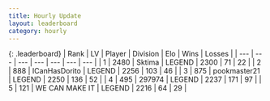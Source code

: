 ```yaml
---
title: Hourly Update
layout: leaderboard
category: hourly
---
```


{: .leaderboard}
| Rank | LV | Player | Division | Elo | Wins | Losses |
| --- | --- | --- | --- | --- | --- | --- |
| <span data-change="0">1</span> | 2480 | <span title="ID: 353063">Sktima</span> | LEGEND | <span data-change="0">2300</span> | <span data-change="0">71</span> | <span data-change="0">22</span> |
| <span data-change="1">2</span> | 888 | <span title="ID: 415713">ICanHasDorito</span> | LEGEND | <span data-change="0">2256</span> | <span data-change="0">103</span> | <span data-change="0">46</span> |
| <span data-change="-1">3</span> | 875 | <span title="ID: 652474">pookmaster21</span> | LEGEND | <span data-change="-8">2250</span> | <span data-change="1">136</span> | <span data-change="1">52</span> |
| <span data-change="0">4</span> | 495 | <span title="ID: 544038">297974</span> | LEGEND | <span data-change="0">2237</span> | <span data-change="0">171</span> | <span data-change="0">97</span> |
| <span data-change="0">5</span> | 121 | <span title="ID: 745795">WE CAN MAKE IT</span> | LEGEND | <span data-change="0">2216</span> | <span data-change="0">64</span> | <span data-change="0">29</span> |